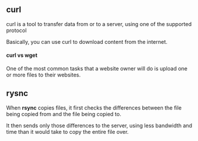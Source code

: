 ## curl

curl is a tool to transfer data from or to a server, using one of the supported protocol

Basically, you can use curl to download content from the internet.

#### curl vs wget

One of the most common tasks that a website owner will do is upload one or more files to their websites.

## rysnc

When **rsync** copies files, it first checks the differences between the file being copied from and the file being copied to. 

It then sends only those differences to the server, using less bandwidth and time than it would take to copy the entire file over.